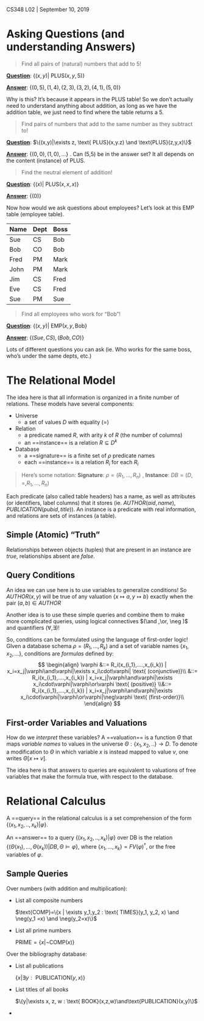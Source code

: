 CS348 L02 | September 10, 2019

# Asking **Questions** (and understanding **Answers**)

> Find all pairs of (natural) numbers that add to 5!

**<u>Question</u>**: $\{(x,y)|\text{ PLUS}(x,y,5)\}$

**<u>Answer</u>**: $\{(0,5),(1,4),(2,3),(3,2),(4,1),(5,0)\}$

Why is this? It’s because it appears in the PLUS table! So we don’t actually need to understand anything about addition, as long as we have the addition table, we just need to find where the table returns a 5. 

> Find pairs of numbers that add to the same number as they subtract to!

<u>**Question**</u>: $\{(x,y)|\exists z, \text{ PLUS}(x,y.z) \and \text{PLUS}(z,y,x)\}$

**<u>Answer</u>**: $\{(0,0), (1,0), ...\}$ . Can (5,5) be in the answer set? It all depends on the content (instance) of PLUS.

> Find the neutral element of addition!

**<u>Question</u>**: $\{(x)|\text{ PLUS}(x,x,x)\}$

**<u>Answer</u>**: $\{(0)\}$

Now how would we ask questions about employees? Let’s look at this EMP table (employee table).

| Name | Dept | Boss |
| ---- | ---- | ---- |
| Sue  | CS   | Bob  |
| Bob  | CO   | Bob  |
| Fred | PM   | Mark |
| John | PM   | Mark |
| Jim  | CS   | Fred |
| Eve  | CS   | Fred |
| Sue  | PM   | Sue  |

> Find all employees who work for “Bob”!

**<u>Question</u>**: $\{(x,y)|\text{ EMP}(x,y,\text{Bob}\}$

<u>**Answer**</u>:  $\{(Sue, CS), (Bob, CO)\}$

Lots of different questions you can ask (ie. Who works for the same boss, who’s under the same depts, etc.)

# The Relational Model

The idea here is that all information is organized in a finite number of relations. These models have several components:

- Universe
  - a set of values $D$ with equality (=)
- Relation
  - a predicate named $R$, with arity $k$ of $R$ (the number of columns)
  - an ==instance== is a relation $R \subseteq D^k$
- Database
  - a ==signature== is a finite set of $\rho$ predicate names
  - each ==instance== is a relation $R_i$ for each $R_i$

> Here’s some notation: 				**Signature**: $\rho = (R_1,...,R_n)$ ,			**Instance**: $DB =(D,=,R_1,...,R_n)$

Each predicate (also called table headers) has a name, as well as attributes (or identifiers, label columns) that it stores (ie. $AUTHOR(aid, name)$, $PUBLICATION(pubid, title)$). An instance is a predicate with real information, and relations are sets of instances (a table).

## Simple (Atomic) “Truth”

Relationships between objects (tuples) that are present in an instance are *true*, relationships absent are *false*. 

## Query Conditions

An idea we can use here is to use variables to generalize conditions! So $AUTHOR(x,y)$ will be true of any valuation $\{x\mapsto a, y\mapsto b\}$ exactly when the pair $(a,b) \in AUTHOR$ 

Another idea is to use these simple queries and combine them to make more complicated queries, using logical connectives $(\and ,\or, \neg )$ and quantifiers $(\forall, \exists)$!

So, conditions can be formulated using the language of first-order logic! GIven a database schema $\rho = (R_1, ..., R_k)$ and a set of variable names $\{x_1, x_2, ...\}$, conditions are *formulas* defined by:
$$
\begin{align}
\varphi &::= R_i(x_{i_1},....,x_{i_k}) | x_i=x_j|\varphi\and\varphi|\exists x_i\cdot\varphi| \text{  (conjunctive)}\\
&::= R_i(x_{i_1},....,x_{i_k}) | x_i=x_j|\varphi\and\varphi|\exists x_i\cdot\varphi|\varphi\or\varphi \text{ (positive)}
\\&::= R_i(x_{i_1},....,x_{i_k}) | x_i=x_j|\varphi\and\varphi|\exists x_i\cdot\varphi|\varphi\or\varphi|\neg\varphi \text{ (first-order)}\\
\end{align}
$$

## First-order Variables and Valuations

How do we *interpret* these variables? A ==valuation== is a function $\Theta$ that maps *variable names* to values in the universe $\Theta : \{x_1,x_2,..\}\to D$. To denote a modification to $\Theta$ in which variable $x$ is instead mapped to value $v$, one writes $\Theta[x\mapsto v]$. 

The idea here is that answers to queries are equivalent to valuations of free variables that make the formula true, with respect to the database. 

# Relational Calculus

A ==query== in the relational calculus is a set comprehension of the form $\{(x_1, x_2, .., x_k) | \varphi\}​$.

An ==answer== to a query $\{(x_1, x_2, .., x_k) | \varphi\}$ over DB is the relation $\{(\Theta(x_1),...,\Theta(x_k))|DB, \Theta\models\varphi\}$, where $\{x_1,...,x_k\} = FV(\varphi)^\dagger$, or the free variables of $\varphi$.

## Sample Queries

Over numbers (with addition and multiplication):

- List all composite numbers

  $\text{COMP}=\{x | \exists y_1,y_2 : \text{ TIMES}(y_1, y_2, x) \and \neg(y_1 =x) \and \neg(y_2=x)\}$

- List all prime numbers

  $\text{PRIME} = \{x | \neg\text{COMP}(x)\}​$

 Over the bibliography database:

- List all publications

  $\{x|\exists y : \text{ PUBLICATION}(y,x)\}$

- List titles of all books

  $\{y|\exists x, z, w : \text{ BOOK}(x,z,w)\and\text{PUBLICATION}(x,y)\}​$

- 